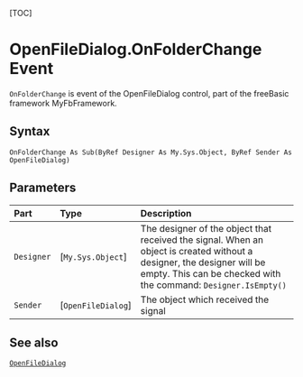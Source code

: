 [TOC]
# OpenFileDialog.OnFolderChange Event

`OnFolderChange` is event of the OpenFileDialog control, part of the freeBasic framework MyFbFramework.
## Syntax
```freeBasic
OnFolderChange As Sub(ByRef Designer As My.Sys.Object, ByRef Sender As OpenFileDialog)
```

## Parameters

|Part|Type|Description|
| :------------ | :------------ | :------------ |
|`Designer`|[`My.Sys.Object`]|The designer of the object that received the signal. When an object is created without a designer, the designer will be empty. This can be checked with the command: `Designer.IsEmpty()`|
|`Sender`|[`OpenFileDialog`]|The object which received the signal|

## See also
[`OpenFileDialog`](OpenFileDialog.md)
